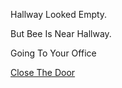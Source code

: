 Hallway Looked Empty.

But Bee Is Near Hallway.

Going To Your Office

[Close The Door](close-the-door2.md)
